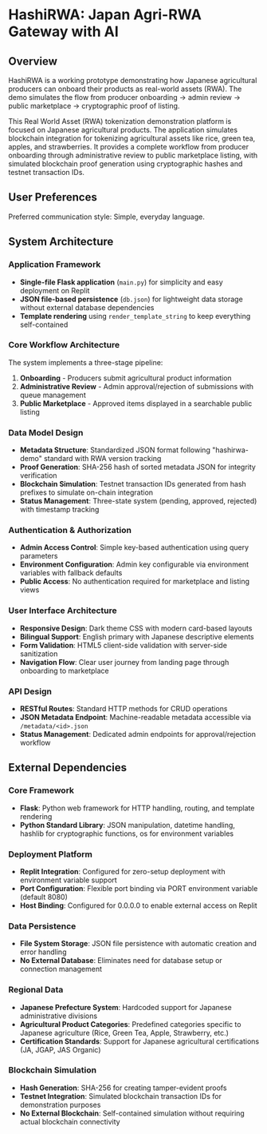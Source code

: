 # HashiRWA: Japan Agri-RWA Gateway with AI

## Overview

HashiRWA is a working prototype demonstrating how Japanese agricultural producers can onboard their products as real-world assets (RWA). The demo simulates the flow from producer onboarding → admin review → public marketplace → cryptographic proof of listing.

This Real World Asset (RWA) tokenization demonstration platform is focused on Japanese agricultural products. The application simulates blockchain integration for tokenizing agricultural assets like rice, green tea, apples, and strawberries. It provides a complete workflow from producer onboarding through administrative review to public marketplace listing, with simulated blockchain proof generation using cryptographic hashes and testnet transaction IDs.

## User Preferences

Preferred communication style: Simple, everyday language.

## System Architecture

### Application Framework
- **Single-file Flask application** (`main.py`) for simplicity and easy deployment on Replit
- **JSON file-based persistence** (`db.json`) for lightweight data storage without external database dependencies
- **Template rendering** using `render_template_string` to keep everything self-contained

### Core Workflow Architecture
The system implements a three-stage pipeline:
1. **Onboarding** - Producers submit agricultural product information
2. **Administrative Review** - Admin approval/rejection of submissions with queue management
3. **Public Marketplace** - Approved items displayed in a searchable public listing

### Data Model Design
- **Metadata Structure**: Standardized JSON format following "hashirwa-demo" standard with RWA version tracking
- **Proof Generation**: SHA-256 hash of sorted metadata JSON for integrity verification
- **Blockchain Simulation**: Testnet transaction IDs generated from hash prefixes to simulate on-chain integration
- **Status Management**: Three-state system (pending, approved, rejected) with timestamp tracking

### Authentication & Authorization
- **Admin Access Control**: Simple key-based authentication using query parameters
- **Environment Configuration**: Admin key configurable via environment variables with fallback defaults
- **Public Access**: No authentication required for marketplace and listing views

### User Interface Architecture
- **Responsive Design**: Dark theme CSS with modern card-based layouts
- **Bilingual Support**: English primary with Japanese descriptive elements
- **Form Validation**: HTML5 client-side validation with server-side sanitization
- **Navigation Flow**: Clear user journey from landing page through onboarding to marketplace

### API Design
- **RESTful Routes**: Standard HTTP methods for CRUD operations
- **JSON Metadata Endpoint**: Machine-readable metadata accessible via `/metadata/<id>.json`
- **Status Management**: Dedicated admin endpoints for approval/rejection workflow

## External Dependencies

### Core Framework
- **Flask**: Python web framework for HTTP handling, routing, and template rendering
- **Python Standard Library**: JSON manipulation, datetime handling, hashlib for cryptographic functions, os for environment variables

### Deployment Platform
- **Replit Integration**: Configured for zero-setup deployment with environment variable support
- **Port Configuration**: Flexible port binding via PORT environment variable (default 8080)
- **Host Binding**: Configured for 0.0.0.0 to enable external access on Replit

### Data Persistence
- **File System Storage**: JSON file persistence with automatic creation and error handling
- **No External Database**: Eliminates need for database setup or connection management

### Regional Data
- **Japanese Prefecture System**: Hardcoded support for Japanese administrative divisions
- **Agricultural Product Categories**: Predefined categories specific to Japanese agriculture (Rice, Green Tea, Apple, Strawberry, etc.)
- **Certification Standards**: Support for Japanese agricultural certifications (JA, JGAP, JAS Organic)

### Blockchain Simulation
- **Hash Generation**: SHA-256 for creating tamper-evident proofs
- **Testnet Integration**: Simulated blockchain transaction IDs for demonstration purposes
- **No External Blockchain**: Self-contained simulation without requiring actual blockchain connectivity